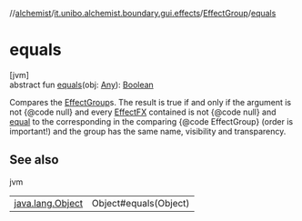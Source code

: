 //[alchemist](../../../index.md)/[it.unibo.alchemist.boundary.gui.effects](../index.md)/[EffectGroup](index.md)/[equals](equals.md)

# equals

[jvm]\
abstract fun [equals](equals.md)(obj: [Any](https://kotlinlang.org/api/latest/jvm/stdlib/kotlin/-any/index.html)): [Boolean](https://kotlinlang.org/api/latest/jvm/stdlib/kotlin/-boolean/index.html)

Compares the [EffectGroup](index.md)s. The result is true if and only if the argument is not {@code null} and every [EffectFX](../-effect-f-x/index.md) contained is not {@code null} and [equal](https://docs.oracle.com/javase/8/docs/api/java/lang/Object.html#equals-java.lang.Object-) to the corresponding in the comparing {@code EffectGroup} (order is important!) and the group has the same name, visibility and transparency.

## See also

jvm

| | |
|---|---|
| [java.lang.Object](https://docs.oracle.com/javase/8/docs/api/java/lang/Object.html#equals-java.lang.Object-) | Object#equals(Object) |
